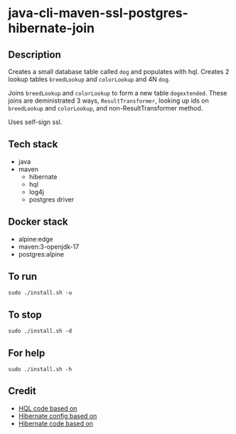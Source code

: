 # java-cli-maven-ssl-postgres-hibernate-join

## Description
Creates a small database table
called `dog` and populates with
hql. Creates 2 lookup tables `breedLookup`
and `colorLookup` and 4N `dog`.

Joins `breedLookup` and `colorLookup`
to form a new table `dogextended`. These
joins are deministrated 3 ways, `ResultTransformer`,
looking up ids on `breedLookup` and `colorLookup`,
and non-ResultTransformer method.

Uses self-sign ssl.

## Tech stack
- java
- maven
  - hibernate
  - hql
  - log4j
  - postgres driver

## Docker stack
- alpine:edge
- maven:3-openjdk-17
- postgres:alpine

## To run
`sudo ./install.sh -u`

## To stop
`sudo ./install.sh -d`

## For help
`sudo ./install.sh -h`

## Credit
- [HQL code based on](https://www.journaldev.com/2954/hibernate-query-language-hql-example-tutorial)
- [Hibernate config based on](https://www.theserverside.com/blog/Coffee-Talk-Java-News-Stories-and-Opinions/An-example-hibernatecfgxml-for-postgres-8-and-Hibernate-5)
- [Hibernate code based on](https://github.com/lokeshgupta1981/hibernate/tree/master/hibernate-hello-world)
